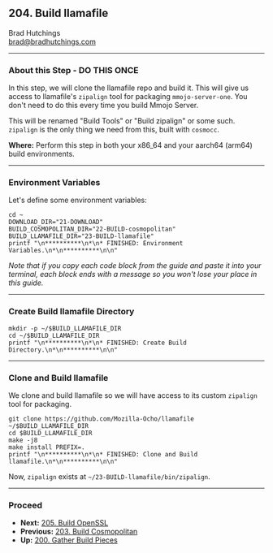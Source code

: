 ## 204. Build llamafile

Brad Hutchings<br/>
brad@bradhutchings.com

---
### About this Step - DO THIS ONCE
In this step, we will clone the llamafile repo and build it. This will give us access to llamafile's `zipalign` tool for packaging `mmojo-server-one`. You don't need to do this every time you build Mmojo Server.

This will be renamed "Build Tools" or "Build zipalign" or some such. `zipalign` is the only thing we need from this, built with `cosmocc`.

**Where:** Perform this step in both your x86_64 and your aarch64 (arm64) build environments.

---
### Environment Variables

Let's define some environment variables:
```
cd ~
DOWNLOAD_DIR="21-DOWNLOAD"
BUILD_COSMOPOLITAN_DIR="22-BUILD-cosmopolitan"
BUILD_LLAMAFILE_DIR="23-BUILD-llamafile"
printf "\n**********\n*\n* FINISHED: Environment Variables.\n*\n**********\n\n"
```

_Note that if you copy each code block from the guide and paste it into your terminal, each block ends with a message so you won't lose your place in this guide._

---
### Create Build llamafile Directory
```
mkdir -p ~/$BUILD_LLAMAFILE_DIR
cd ~/$BUILD_LLAMAFILE_DIR
printf "\n**********\n*\n* FINISHED: Create Build Directory.\n*\n**********\n\n"
```

---
### Clone and Build llamafile
We clone and build llamafile so we will have access to its custom `zipalign` tool for packaging. 

```
git clone https://github.com/Mozilla-Ocho/llamafile ~/$BUILD_LLAMAFILE_DIR
cd $BUILD_LLAMAFILE_DIR
make -j8
make install PREFIX=.
printf "\n**********\n*\n* FINISHED: Clone and Build llamafile.\n*\n**********\n\n"
```

Now, `zipalign` exists at `~/23-BUILD-llamafile/bin/zipalign`.


---
### Proceed
- **Next:** [205. Build OpenSSL](205-Build-OpenSSL.md)
- **Previous:** [203. Build Cosmopolitan](203-Build-Cosmopolitan.md)
- **Up:** [200. Gather Build Pieces](200-Gather-Build-Pieces.md)
